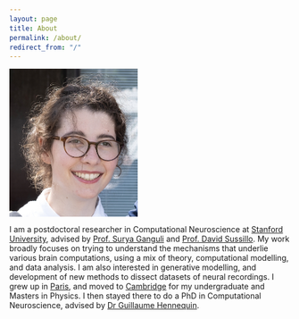 ```yaml
---
layout: page
title: About
permalink: /about/
redirect_from: "/"
---
```


<img align="center" src="assets/marine_pic.jpg" width="230">



I am a postdoctoral researcher in Computational Neuroscience at [Stanford University](https://www.stanford.edu), advised by [Prof. Surya Ganguli](https://ganguli-gang.stanford.edu/surya.html) and [Prof. David Sussillo](https://scholar.google.com/citations?user=ebBgMSkAAAAJ&hl=fr). My work broadly focuses on trying to understand the mechanisms that underlie various brain computations, using a mix of theory, computational modelling, and data analysis. I am also interested in generative modelling, and development of new methods to dissect datasets of neural recordings.
I grew up in [Paris](https://fr.wikipedia.org/wiki/Paris), and moved to [Cambridge](https://en.wikipedia.org/wiki/Cambridge) for my undergraduate and Masters in Physics. I then stayed there to do a PhD in Computational Neuroscience, advised by [Dr Guillaume Hennequin](https://cbl.eng.cam.ac.uk/hennequin/). 